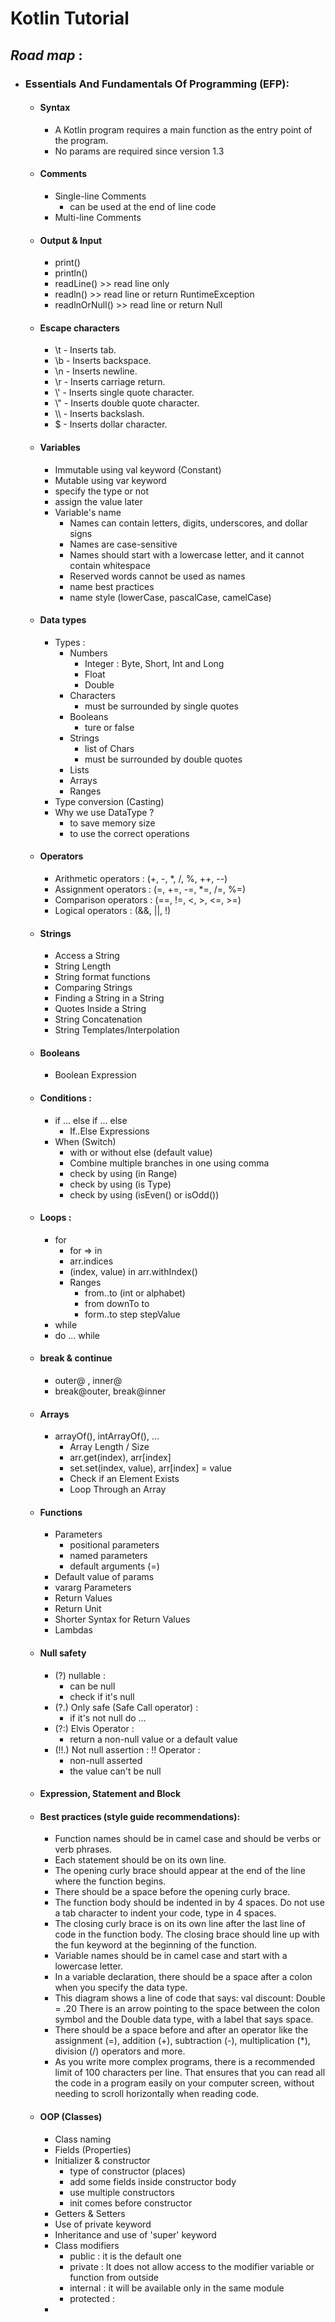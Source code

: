 # **Kotlin Tutorial**

## **_Road map_** :

- ### **Essentials And Fundamentals Of Programming (EFP)**:

  - #### Syntax

    - A Kotlin program requires a main function as the entry point of the program.
    - No params are required since version 1.3

  - #### Comments

    - Single-line Comments
      - can be used at the end of line code
    - Multi-line Comments

  - #### Output & Input

    - print()
    - println()
    - readLine() >> read line only
    - readln()   >> read line or return RuntimeException
    - readlnOrNull() >> read line or return Null

  - #### Escape characters

    - \t - Inserts tab.
    - \b - Inserts backspace.
    - \n - Inserts newline.
    - \r - Inserts carriage return.
    - \\' - Inserts single quote character.
    - \\" - Inserts double quote character.
    - \\\ - Inserts backslash.
    - \$ - Inserts dollar character.

  - #### Variables

    - Immutable using val keyword (Constant)
    - Mutable using var keyword
    - specify the type or not
    - assign the value later
    - Variable's name
      - Names can contain letters, digits, underscores, and dollar signs
      - Names are case-sensitive
      - Names should start with a lowercase letter, and it cannot contain whitespace
      - Reserved words cannot be used as names
      - name best practices
      - name style (lowerCase, pascalCase, camelCase)

  - #### Data types

    - Types :
      - Numbers
        - Integer : Byte, Short, Int and Long
        - Float
        - Double
      - Characters
        - must be surrounded by single quotes
      - Booleans
        - ture or false
      - Strings
        - list of Chars
        - must be surrounded by double quotes
      - Lists
      - Arrays
      - Ranges
    - Type conversion (Casting)
    - Why we use DataType ?
      - to save memory size
      - to use the correct operations

  - #### Operators

    - Arithmetic operators : (+, -, \*, /, %, ++, --)
    - Assignment operators : (=, +=, -=, \*=, /=, %=)
    - Comparison operators : (==, !=, <, >, <=, >=)
    - Logical operators : (&&, ||, !)

  - #### Strings

    - Access a String
    - String Length
    - String format functions
    - Comparing Strings
    - Finding a String in a String
    - Quotes Inside a String
    - String Concatenation
    - String Templates/Interpolation

  - #### Booleans

    - Boolean Expression

  - #### Conditions :

    - if ... else if ... else
      - If..Else Expressions
    - When (Switch)
      - with or without else (default value)
      - Combine multiple branches in one using comma
      - check by using (in Range)
      - check by using (is Type)
      - check by using (isEven() or isOdd())

  - #### Loops :

    - for
      - for => in
      - arr.indices
      - (index, value) in arr.withIndex()
      - Ranges
        - from..to (int or alphabet)
        - from downTo to
        - form..to step stepValue
    - while
    - do ... while

  - #### break & continue

    - outer@ , inner@
    - break@outer, break@inner

  - #### Arrays

    - arrayOf(), intArrayOf(), ...
      - Array Length / Size
      - arr.get(index), arr[index]
      - set.set(index, value), arr[index] = value
      - Check if an Element Exists
      - Loop Through an Array

  - #### Functions

    - Parameters
      - positional parameters
      - named parameters
      - default arguments (=)
    - Default value of params
    - vararg Parameters
    - Return Values
    - Return Unit
    - Shorter Syntax for Return Values
    - Lambdas

  - #### Null safety

    - (?) nullable :
      - can be null
      - check if it's null
    - (?.) Only safe (Safe Call operator) :
      - if it's not null do ...
    - (?:) Elvis Operator :
      - return a non-null value or a default value
    - (!!.) Not null assertion : !! Operator :
      - non-null asserted
      - the value can't be null

  - #### Expression, Statement and Block
  - #### Best practices (style guide recommendations):

    - Function names should be in camel case and should be verbs or verb phrases.
    - Each statement should be on its own line.
    - The opening curly brace should appear at the end of the line where the function begins.
    - There should be a space before the opening curly brace.
    - The function body should be indented in by 4 spaces. Do not use a tab character to indent your code, type in 4 spaces.
    - The closing curly brace is on its own line after the last line of code in the function body. The closing brace should line up with the fun keyword at the beginning of the function.
    - Variable names should be in camel case and start with a lowercase letter.
    - In a variable declaration, there should be a space after a colon when you specify the data type.
    - This diagram shows a line of code that says: val discount: Double = .20 There is an arrow pointing to the space between the colon symbol and the Double data type, with a label that says space.
    - There should be a space before and after an operator like the assignment (=), addition (+), subtraction (-), multiplication (\*), division (/) operators and more.
    - As you write more complex programs, there is a recommended limit of 100 characters per line. That ensures that you can read all the code in a program easily on your computer screen, without needing to scroll horizontally when reading code.

  - #### OOP (Classes)
    - Class naming
    - Fields (Properties)
    - Initializer & constructor
      - type of constructor (places)
      - add some fields inside constructor body
      - use multiple constructors
      - init comes before constructor
    - Getters & Setters
    - Use of private keyword
    - Inheritance and use of 'super' keyword
    - Class modifiers
      - public : it is the default one
      - private : It does not allow access to the modifier variable or function from outside
      - internal : it will be available only in the same module
      - protected :
    -
